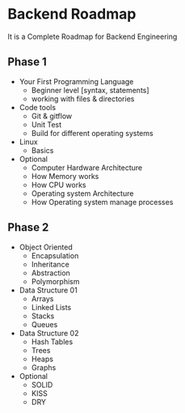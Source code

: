 # Backend Roadmap
It is a Complete Roadmap for Backend Engineering

## Phase 1
* Your First Programming Language
   * Beginner level [syntax, statements]
   * working with files & directories
* Code tools
   * Git & gitflow
   * Unit Test
   * Build for different operating systems
* Linux
   * Basics
* Optional
   * Computer Hardware Architecture
   * How Memory works
   * How CPU works
   * Operating system Architecture
   * How Operating system manage processes
## Phase 2
* Object Oriented
   * Encapsulation
   * Inheritance
   * Abstraction
   * Polymorphism
* Data Structure 01
   * Arrays
   * Linked Lists
   * Stacks
   * Queues
* Data Structure 02
   * Hash Tables
   * Trees
   * Heaps
   * Graphs
* Optional
   * SOLID
   * KISS
   * DRY
